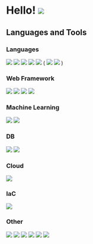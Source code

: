 # Hello! <img src="https://static.wikia.nocookie.net/undertale/images/0/0b/Annoying_Dog_sprite.gif" />

## Languages and Tools

### Languages

![](https://img.shields.io/badge/HTML-E34F26?style=flat&logo=html5&logoColor=white)
![](https://img.shields.io/badge/CSS-1572B6?style=flat&logo=css3&logoColor=white)
![](https://img.shields.io/badge/JavaScript-F7DF1E?style=flat&logo=JavaScript&logoColor=black)
![](https://img.shields.io/badge/TypeScript-3178C6?style=flat&logo=TypeScript&logoColor=white)
![](https://img.shields.io/badge/Python-3776AB?style=flat&logo=Python&logoColor=white)
(
![](https://img.shields.io/badge/Go-00ADD8?style=flat&logo=go&logoColor=white)
![](https://img.shields.io/badge/Rust-000000?style=flat&logo=rust&logoColor=white)
)

### Web Framework

![](https://img.shields.io/badge/React-61DAFB?style=flat&logo=React&logoColor=black)
![](https://img.shields.io/badge/Next.js-000000?style=flat&logo=Next.js&logoColor=white)
![](https://img.shields.io/badge/Flask-000000?style=flat&logo=Flask&logoColor=white)
![](https://img.shields.io/badge/Django-092E20?style=flat&logo=Django&logoColor=white)

### Machine Learning

![](https://img.shields.io/badge/Keras-D00000?style=flat&logo=Keras&logoColor=white)
![](https://img.shields.io/badge/PyTorch-EE4C2C?style=flat&logo=PyTorch&logoColor=white)

### DB

![](https://img.shields.io/badge/PostgreSQL-4169E1?style=flat&logo=PostgreSQL&logoColor=white)
![](https://img.shields.io/badge/MySQL-4479A1?style=flat&logo=MySQL&logoColor=white)

### Cloud

![](https://img.shields.io/badge/AWS-232F3E?style=flat&logo=amazonaws&logoColor=white)

### IaC

![](https://img.shields.io/badge/Terraform-7B42BC?style=flat&logo=terraform&logoColor=white)

### Other

![](https://img.shields.io/badge/Docker-2496ED?style=flat&logo=docker&logoColor=white)
![](https://img.shields.io/badge/Notion-000000?style=flat&logo=notion&logoColor=white)
![](https://img.shields.io/badge/Atlassian-0052CC?style=flat&logo=atlassian&logoColor=white)
![](https://img.shields.io/badge/Slack-4A154B?style=flat&logo=Slack&logoColor=white)
![](https://img.shields.io/badge/VSCode-007ACC?style=flat&logo=VisualStudioCode&logoColor=white)
![](https://img.shields.io/badge/Zapier-FF4A00?style=flat&logo=zapier&logoColor=white)
